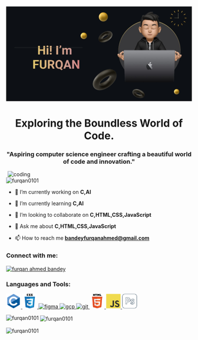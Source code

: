 ![logo](https://github.com/Furqan0101/Furqan0101/blob/main/Banner.jpg)
<h1 align="center">Exploring the Boundless World of Code.</h1>
<h3 align="center">"Aspiring computer science engineer crafting a beautiful world of code and innovation."</h3>

<img align="right" alt="coding" width="500" src="https://www.careerguide.com/career/wp-content/uploads/2021/07/EgUx.gif">

<p align="left"> <img src="https://komarev.com/ghpvc/?username=furqan0101&label=Profile%20views&color=0e75b6&style=flat" alt="furqan0101" /> </p>

- 🔭 I’m currently working on **C,AI**

- 🌱 I’m currently learning **C,AI**

- 👯 I’m looking to collaborate on **C,HTML,CSS,JavaScript**

- 💬 Ask me about **C,HTML,CSS,JavaScript**

- 📫 How to reach me **bandeyfurqanahmed@gmail.com**

<h3 align="left">Connect with me:</h3>
<p align="left">
<a href="https://linkedin.com/in/furqan ahmed bandey" target="blank"><img align="center" src="https://raw.githubusercontent.com/rahuldkjain/github-profile-readme-generator/master/src/images/icons/Social/linked-in-alt.svg" alt="furqan ahmed bandey" height="30" width="40" /></a>
</p>

<h3 align="left">Languages and Tools:</h3>
<p align="left"> <a href="https://www.cprogramming.com/" target="_blank" rel="noreferrer"> <img src="https://raw.githubusercontent.com/devicons/devicon/master/icons/c/c-original.svg" alt="c" width="40" height="40"/> </a> <a href="https://www.w3schools.com/css/" target="_blank" rel="noreferrer"> <img src="https://raw.githubusercontent.com/devicons/devicon/master/icons/css3/css3-original-wordmark.svg" alt="css3" width="40" height="40"/> </a> <a href="https://www.figma.com/" target="_blank" rel="noreferrer"> <img src="https://www.vectorlogo.zone/logos/figma/figma-icon.svg" alt="figma" width="40" height="40"/> </a> <a href="https://cloud.google.com" target="_blank" rel="noreferrer"> <img src="https://www.vectorlogo.zone/logos/google_cloud/google_cloud-icon.svg" alt="gcp" width="40" height="40"/> </a> <a href="https://git-scm.com/" target="_blank" rel="noreferrer"> <img src="https://www.vectorlogo.zone/logos/git-scm/git-scm-icon.svg" alt="git" width="40" height="40"/> </a> <a href="https://www.w3.org/html/" target="_blank" rel="noreferrer"> <img src="https://raw.githubusercontent.com/devicons/devicon/master/icons/html5/html5-original-wordmark.svg" alt="html5" width="40" height="40"/> </a> <a href="https://developer.mozilla.org/en-US/docs/Web/JavaScript" target="_blank" rel="noreferrer"> <img src="https://raw.githubusercontent.com/devicons/devicon/master/icons/javascript/javascript-original.svg" alt="javascript" width="40" height="40"/> </a> <a href="https://www.photoshop.com/en" target="_blank" rel="noreferrer"> <img src="https://raw.githubusercontent.com/devicons/devicon/master/icons/photoshop/photoshop-line.svg" alt="photoshop" width="40" height="40"/> </a> </p>

<p><img align="left" src="https://github-readme-stats.vercel.app/api/top-langs?username=furqan0101&show_icons=true&locale=en&layout=compact" alt="furqan0101" /></p>

<p>&nbsp;<img align="center" src="https://github-readme-stats.vercel.app/api?username=furqan0101&show_icons=true&locale=en" alt="furqan0101" /></p>

<p><img align="center" src="https://github-readme-streak-stats.herokuapp.com/?user=furqan0101&" alt="furqan0101" /></p>
